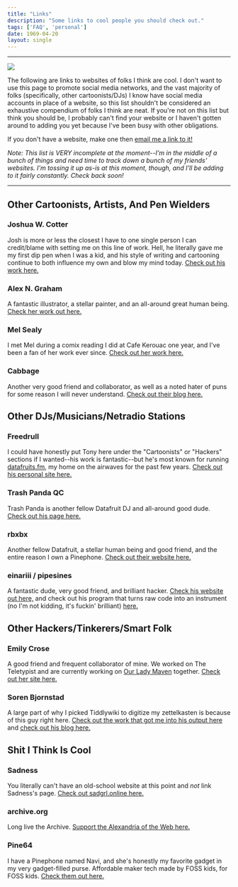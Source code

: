 ```yaml
---
title: "Links"
description: "Some links to cool people you should check out."
tags: ['FAQ', 'personal']
date: 1969-04-20
layout: single
---
```


---

<img class="floatright" src="/construction.png"/> 

The following are links to websites of folks I think are cool. I don't want to use this page to promote social media networks, and the vast majority of folks (specifically, other cartoonists/DJs) I know have social media accounts in place of a website, so this list shouldn't be considered an exhaustive compendium of folks I think are neat. If you're not on this list but think you should be, I probably can't find your website or I haven't gotten around to adding you yet because I've been busy with other obligations. 

If you don't have a website, make one then [email me a link to it!](mailto:sarah@sarahallenreed.com)


*Note: This list is VERY incomplete at the moment--I'm in the middle of a bunch of things and need time to track down a bunch of my friends' websites. I'm tossing it up as-is at this moment, though, and I'll be adding to it fairly constantly. Check back soon!*

---

## Other Cartoonists, Artists, And Pen Wielders

### Joshua W. Cotter

Josh is more or less the closest I have to one single person I can credit/blame with setting me on this line of work. Hell, he literally gave me my first dip pen when I was a kid, and his style of writing and cartooning continue to both influence my own and blow my mind today. [Check out his work here.](https://www.joshuawcotter.com/)

### Alex N. Graham

A fantastic illustrator, a stellar painter, and an all-around great human being. [Check her work out here.](https://alexngraham.com/)

### Mel Sealy

I met Mel during a comix reading I did at Cafe Kerouac one year, and I've been a fan of her work ever since. [Check out her work here.](https://melsealy.com)

### Cabbage

Another very good friend and collaborator, as well as a noted hater of puns for some reason I will never understand. [Check out their blog here.](https://kc-comics.com/)

## Other DJs/Musicians/Netradio Stations

### Freedrull

I could have honestly put Tony here under the &quot;Cartoonists&quot; or &quot;Hackers&quot; sections if I wanted--his work is fantastic--but he's most known for running [datafruits.fm](https://datafruits.fm), my home on the airwaves for the past few years. [Check out his personal site here.](https://freedrull.online/)

### Trash Panda QC

Trash Panda is another fellow Datafruit DJ and all-around good dude. [Check out his page here.](https://trashpandaqc.xyz/)

### rbxbx

Another fellow Datafruit, a stellar human being and good friend, and the entire reason I own a Pinephone. [Check out their website here.](http://www.bleakbeat.com)

### einariii / pipesines

A fantastic dude, very good friend, and brilliant hacker. [Check his website out here,](https://einariii.xyz/) and check out his program that turns raw code into an instrument (no I'm not kidding, it's fuckin' brilliant) [here.](https://pipesines.fly.dev/)

## Other Hackers/Tinkerers/Smart Folk

### Emily Crose

A good friend and frequent collaborator of mine. We worked on The Teletypist and are currently working on [Our Lady Maven](https://ourladymaven.com) together. [Check out her site here.](https://hexadecim8.com)

### Soren Bjornstad

A large part of why I picked Tiddlywiki to digitize my zettelkasten is because of this guy right here. [Check out the work that got me into his output here](https://groktiddlywiki.com) and [check out his blog here.](https://controlaltbackspace.org/)



## Shit I Think Is Cool

### Sadness

You literally can't have an old-school website at this point and *not* link Sadness's page. [Check out sadgrl.online here.](https://sadgrl.online/)

### archive.org

Long live the Archive. [Support the Alexandria of the Web here.](https://archive.org/donate)

### Pine64

I have a Pinephone named Navi, and she's honestly my favorite gadget in my very gadget-filled purse. Affordable maker tech made by FOSS kids, for FOSS kids. [Check them out here.](https://www.pine64.org/)